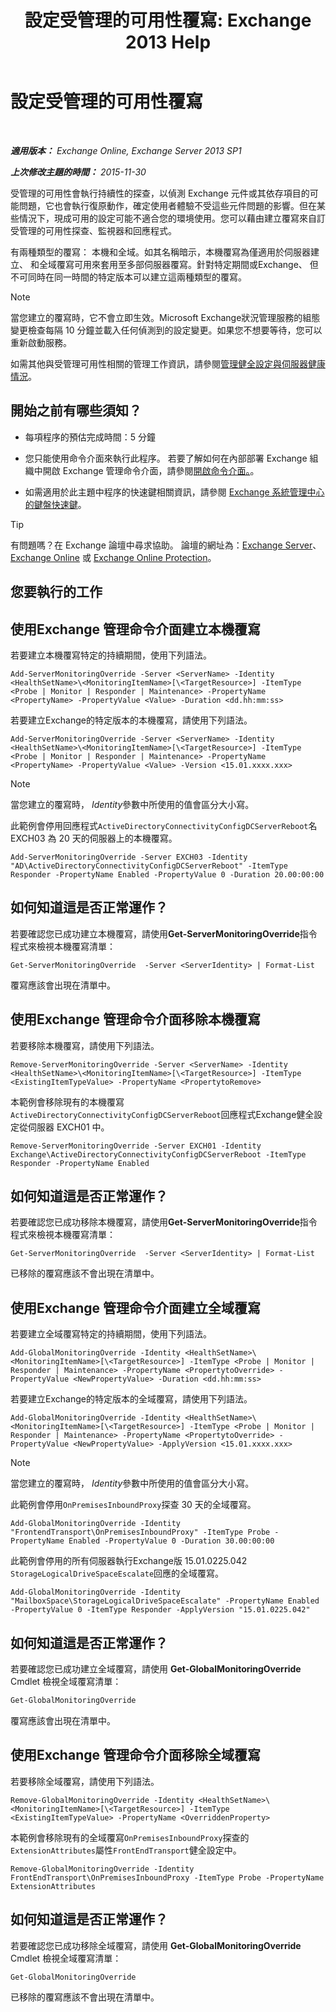 ﻿---
title: '設定受管理的可用性覆寫: Exchange 2013 Help'
TOCTitle: 設定受管理的可用性覆寫
ms:assetid: c8f315b3-1d5e-4ad9-8bea-9c3a4a13ebfc
ms:mtpsurl: https://technet.microsoft.com/zh-tw/library/Dn482055(v=EXCHG.150)
ms:contentKeyID: 59889057
ms.date: 05/21/2018
mtps_version: v=EXCHG.150
ms.translationtype: MT
---

# 設定受管理的可用性覆寫

 

_**適用版本：** Exchange Online, Exchange Server 2013 SP1_

_**上次修改主題的時間：** 2015-11-30_

受管理的可用性會執行持續性的探查，以偵測 Exchange 元件或其依存項目的可能問題，它也會執行復原動作，確定使用者體驗不受這些元件問題的影響。但在某些情況下，現成可用的設定可能不適合您的環境使用。您可以藉由建立覆寫來自訂受管理的可用性探查、監視器和回應程式。

有兩種類型的覆寫： 本機和全域。如其名稱暗示，本機覆寫為僅適用於伺服器建立、 和全域覆寫可用來套用至多部伺服器覆寫。針對特定期間或Exchange、 但不可同時在同一時間的特定版本可以建立這兩種類型的覆寫。


> [!NOTE]  
> 當您建立的覆寫時，它不會立即生效。Microsoft Exchange狀況管理服務的組態變更檢查每隔 10 分鐘並載入任何偵測到的設定變更。如果您不想要等待，您可以重新啟動服務。




如需其他與受管理可用性相關的管理工作資訊，請參閱[管理健全設定與伺服器健康情況](manage-health-sets-and-server-health-exchange-2013-help.md)。

## 開始之前有哪些須知？

  - 每項程序的預估完成時間：5 分鐘

  - 您只能使用命令介面來執行此程序。 若要了解如何在內部部署 Exchange 組織中開啟 Exchange 管理命令介面，請參閱[開啟命令介面。](https://technet.microsoft.com/zh-tw/library/dd638134\(v=exchg.150\))。

  - 如需適用於此主題中程序的快速鍵相關資訊，請參閱 [Exchange 系統管理中心的鍵盤快速鍵](keyboard-shortcuts-in-the-exchange-admin-center-exchange-online-protection-help.md)。


> [!TIP]  
> 有問題嗎？在 Exchange 論壇中尋求協助。 論壇的網址為：<a href="https://go.microsoft.com/fwlink/p/?linkid=60612">Exchange Server</a>、 <a href="https://go.microsoft.com/fwlink/p/?linkid=267542">Exchange Online</a> 或 <a href="https://go.microsoft.com/fwlink/p/?linkid=285351">Exchange Online Protection</a>。




## 您要執行的工作

## 使用Exchange 管理命令介面建立本機覆寫

若要建立本機覆寫特定的持續期間，使用下列語法。

    Add-ServerMonitoringOverride -Server <ServerName> -Identity <HealthSetName>\<MonitoringItemName>[\<TargetResource>] -ItemType <Probe | Monitor | Responder | Maintenance> -PropertyName <PropertyName> -PropertyValue <Value> -Duration <dd.hh:mm:ss>

若要建立Exchange的特定版本的本機覆寫，請使用下列語法。

    Add-ServerMonitoringOverride -Server <ServerName> -Identity <HealthSetName>\<MonitoringItemName>[\<TargetResource>] -ItemType <Probe | Monitor | Responder | Maintenance> -PropertyName <PropertyName> -PropertyValue <Value> -Version <15.01.xxxx.xxx>


> [!NOTE]  
> 當您建立的覆寫時， <em>Identity</em>參數中所使用的值會區分大小寫。




此範例會停用回應程式`ActiveDirectoryConnectivityConfigDCServerReboot`名 EXCH03 為 20 天的伺服器上的本機覆寫。

    Add-ServerMonitoringOverride -Server EXCH03 -Identity "AD\ActiveDirectoryConnectivityConfigDCServerReboot" -ItemType Responder -PropertyName Enabled -PropertyValue 0 -Duration 20.00:00:00

## 如何知道這是否正常運作？

若要確認您已成功建立本機覆寫，請使用**Get-ServerMonitoringOverride**指令程式來檢視本機覆寫清單：

    Get-ServerMonitoringOverride  -Server <ServerIdentity> | Format-List

覆寫應該會出現在清單中。

## 使用Exchange 管理命令介面移除本機覆寫

若要移除本機覆寫，請使用下列語法。

    Remove-ServerMonitoringOverride -Server <ServerName> -Identity <HealthSetName>\<MonitoringItemName>[\<TargetResource>] -ItemType <ExistingItemTypeValue> -PropertyName <PropertytoRemove>

本範例會移除現有的本機覆寫`ActiveDirectoryConnectivityConfigDCServerReboot`回應程式Exchange健全設定從伺服器 EXCH01 中。

    Remove-ServerMonitoringOverride -Server EXCH01 -Identity Exchange\ActiveDirectoryConnectivityConfigDCServerReboot -ItemType Responder -PropertyName Enabled

## 如何知道這是否正常運作？

若要確認您已成功移除本機覆寫，請使用**Get-ServerMonitoringOverride**指令程式來檢視本機覆寫清單：

    Get-ServerMonitoringOverride  -Server <ServerIdentity> | Format-List

已移除的覆寫應該不會出現在清單中。

## 使用Exchange 管理命令介面建立全域覆寫

若要建立全域覆寫特定的持續期間，使用下列語法。

    Add-GlobalMonitoringOverride -Identity <HealthSetName>\<MonitoringItemName>[\<TargetResource>] -ItemType <Probe | Monitor | Responder | Maintenance> -PropertyName <PropertytoOverride> -PropertyValue <NewPropertyValue> -Duration <dd.hh:mm:ss>

若要建立Exchange的特定版本的全域覆寫，請使用下列語法。

    Add-GlobalMonitoringOverride -Identity <HealthSetName>\<MonitoringItemName>[\<TargetResource>] -ItemType <Probe | Monitor | Responder | Maintenance> -PropertyName <PropertytoOverride> -PropertyValue <NewPropertyValue> -ApplyVersion <15.01.xxxx.xxx>


> [!NOTE]  
> 當您建立的覆寫時， <em>Identity</em>參數中所使用的值會區分大小寫。




此範例會停用`OnPremisesInboundProxy`探查 30 天的全域覆寫。

    Add-GlobalMonitoringOverride -Identity "FrontendTransport\OnPremisesInboundProxy" -ItemType Probe -PropertyName Enabled -PropertyValue 0 -Duration 30.00:00:00

此範例會停用的所有伺服器執行Exchange版 15.01.0225.042 `StorageLogicalDriveSpaceEscalate`回應的全域覆寫。

    Add-GlobalMonitoringOverride -Identity "MailboxSpace\StorageLogicalDriveSpaceEscalate" -PropertyName Enabled -PropertyValue 0 -ItemType Responder -ApplyVersion "15.01.0225.042"

## 如何知道這是否正常運作？

若要確認您已成功建立全域覆寫，請使用 **Get-GlobalMonitoringOverride** Cmdlet 檢視全域覆寫清單：

```powershell
Get-GlobalMonitoringOverride
```

覆寫應該會出現在清單中。

## 使用Exchange 管理命令介面移除全域覆寫

若要移除全域覆寫，請使用下列語法。

    Remove-GlobalMonitoringOverride -Identity <HealthSetName>\<MonitoringItemName>[\<TargetResource>] -ItemType <ExistingItemTypeValue> -PropertyName <OverriddenProperty>

本範例會移除現有的全域覆寫`OnPremisesInboundProxy`探查的`ExtensionAttributes`屬性`FrontEndTransport`健全設定中。

    Remove-GlobalMonitoringOverride -Identity FrontEndTransport\OnPremisesInboundProxy -ItemType Probe -PropertyName ExtensionAttributes

## 如何知道這是否正常運作？

若要確認您已成功移除全域覆寫，請使用 **Get-GlobalMonitoringOverride** Cmdlet 檢視全域覆寫清單：

```powershell
Get-GlobalMonitoringOverride
```

已移除的覆寫應該不會出現在清單中。

